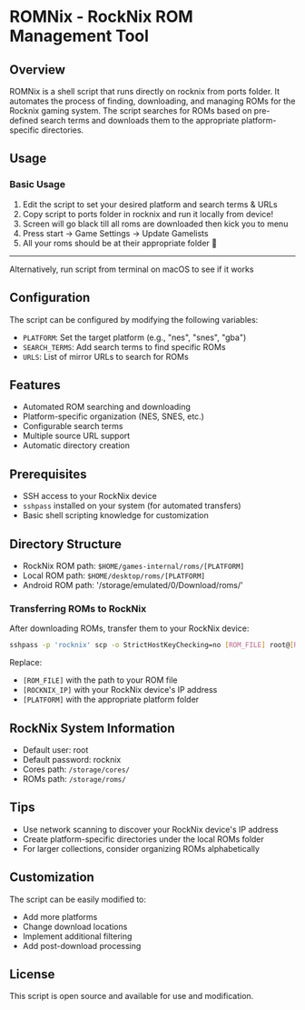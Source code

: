 # ROMNix - RockNix ROM Management Tool

## Overview
ROMNix is a shell script that runs directly on rocknix from ports folder.
It automates the process of finding, downloading, and managing ROMs for the Rocknix gaming system. The script searches for ROMs based on pre-defined search terms and downloads them to the appropriate platform-specific directories.

## Usage

### Basic Usage
1. Edit the script to set your desired platform and search terms & URLs
2. Copy script to ports folder in rocknix and run it locally from device!
3. Screen will go black till all roms are downloaded then kick you to menu
4. Press start -> Game Settings -> Update Gamelists
5. All your roms should be at their appropriate folder 🎉
---
Alternatively, run script from terminal on macOS to see if it works

## Configuration
The script can be configured by modifying the following variables:
- `PLATFORM`: Set the target platform (e.g., "nes", "snes", "gba")
- `SEARCH_TERMS`: Add search terms to find specific ROMs
- `URLS`: List of mirror URLs to search for ROMs

## Features
- Automated ROM searching and downloading
- Platform-specific organization (NES, SNES, etc.)
- Configurable search terms
- Multiple source URL support
- Automatic directory creation

## Prerequisites
- SSH access to your RockNix device
- `sshpass` installed on your system (for automated transfers)
- Basic shell scripting knowledge for customization

## Directory Structure
- RockNix ROM path: `$HOME/games-internal/roms/[PLATFORM]`
- Local ROM path: `$HOME/desktop/roms/[PLATFORM]`
- Android ROM path: '/storage/emulated/0/Download/roms/'

### Transferring ROMs to RockNix
After downloading ROMs, transfer them to your RockNix device:

```bash
sshpass -p 'rocknix' scp -o StrictHostKeyChecking=no [ROM_FILE] root@[ROCKNIX_IP]:/storage/roms/[PLATFORM]/
```

Replace:
- `[ROM_FILE]` with the path to your ROM file
- `[ROCKNIX_IP]` with your RockNix device's IP address
- `[PLATFORM]` with the appropriate platform folder

## RockNix System Information
- Default user: root
- Default password: rocknix
- Cores path: `/storage/cores/`
- ROMs path: `/storage/roms/`

## Tips
- Use network scanning to discover your RockNix device's IP address
- Create platform-specific directories under the local ROMs folder
- For larger collections, consider organizing ROMs alphabetically

## Customization
The script can be easily modified to:
- Add more platforms
- Change download locations
- Implement additional filtering
- Add post-download processing

## License
This script is open source and available for use and modification.
